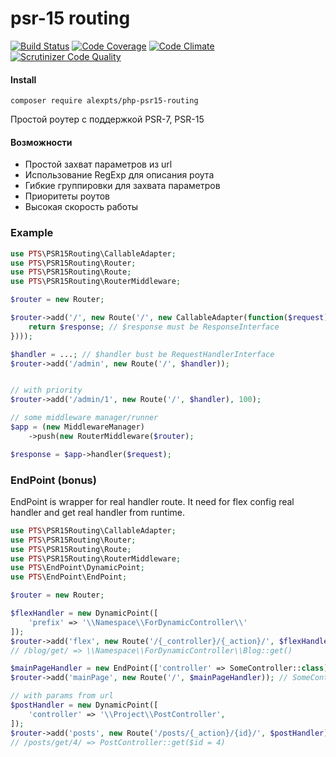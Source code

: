 # psr-15 routing

[![Build Status](https://travis-ci.org/alexpts/php-psr15-routing.svg?branch=master)](https://travis-ci.org/alexpts/php-psr15-routing)
[![Code Coverage](https://scrutinizer-ci.com/g/alexpts/php-psr15-routing/badges/coverage.png?b=master)](https://scrutinizer-ci.com/g/alexpts/php-psr15-routing/?branch=master)
[![Code Climate](https://codeclimate.com/github/alexpts/php-psr15-routing/badges/gpa.svg)](https://codeclimate.com/github/alexpts/php-psr15-routing)
[![Scrutinizer Code Quality](https://scrutinizer-ci.com/g/alexpts/php-psr15-routing/badges/quality-score.png?b=master)](https://scrutinizer-ci.com/g/alexpts/php-psr15-routing/?branch=master)


#### Install
```composer require alexpts/php-psr15-routing```

Простой роутер с поддержкой PSR-7, PSR-15

#### Возможности
- Простой захват параметров из url
- Использование RegExp для описания роута
- Гибкие группировки для захвата параметров
- Приоритеты роутов
- Высокая скорость работы



### Example
```php
use PTS\PSR15Routing\CallableAdapter;
use PTS\PSR15Routing\Router;
use PTS\PSR15Routing\Route;
use PTS\PSR15Routing\RouterMiddleware;

$router = new Router;

$router->add('/', new Route('/', new CallableAdapter(function($request) {
    return $response; // $response must be ResponseInterface
})));

$handler = ...; // $handler bust be RequestHandlerInterface
$router->add('/admin', new Route('/', $handler));


// with priority
$router->add('/admin/1', new Route('/', $handler), 100);

// some middleware manager/runner
$app = (new MiddlewareManager)
	->push(new RouterMiddleware($router);

$response = $app->handler($request);
```


### EndPoint (bonus)

EndPoint is wrapper for real handler route. It need for flex config real handler and get real handler from runtime.

```php
use PTS\PSR15Routing\CallableAdapter;
use PTS\PSR15Routing\Router;
use PTS\PSR15Routing\Route;
use PTS\PSR15Routing\RouterMiddleware;
use PTS\EndPoint\DynamicPoint;
use PTS\EndPoint\EndPoint;

$router = new Router;

$flexHandler = new DynamicPoint([
	'prefix' => '\\Namespace\\ForDynamicController\\'
]);
$router->add('flex', new Route('/{_controller}/{_action}/', $flexHandler));
// /blog/get/ => \\Namespace\\ForDynamicController\\Blog::get()

$mainPageHandler = new EndPoint(['controller' => SomeController::class]);
$router->add('mainPage', new Route('/', $mainPageHandler)); // SomeController::index()

// with params from url
$postHandler = new DynamicPoint([
	'controller' => '\\Project\\PostController',
]);
$router->add('posts', new Route('/posts/{_action}/{id}/', $postHandler));
// /posts/get/4/ => PostController::get($id = 4)
```
